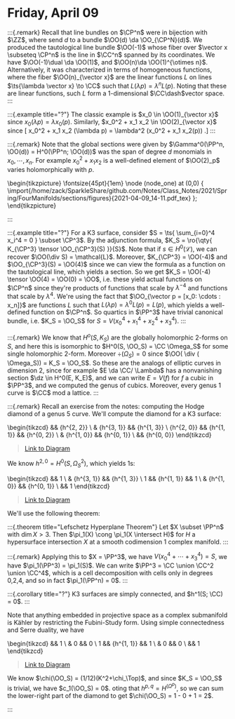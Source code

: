 # Friday, April 09


:::{.remark}
Recall that line bundles on $\CP^n$ were in bijection with $\ZZ$, where send $d$ to a bundle $\OO(d) \da \OO_{\CP^N}(d)$.
We produced the tautological line bundle $\OO(-1)$ whose fiber over $\vector x \subseteq \CP^n$ is the line in $\CC^n$ spanned by its coordinates. 
We have $\OO(-1)\dual \da \OO(1)$, and $\OO(n)\da \OO(1)^{\otimes n}$.
Alternatively, it was characterized in terms of homogeneous functions, where the fiber $\OO(n)_{\vector x}$ are the linear functions $L$ on lines $\ts{\lambda \vector x} \to \CC$ such that $L(\lambda p) = \lambda^n L(p)$.
Noting that these are linear functions, such $L$ form a 1-dimensional $\CC\dash$vector space.
:::


:::{.example title="?"}
The classic example is $x_0 \in \OO(1)_{\vector x}$ since $x_0( \lambda p) = \lambda x_0 (p)$.
Similarly, $x_0^2 + x_1 x_2 \in \OO(2)_{\vector x}$ since 
\[
x_0^2 + x_1 x_2 (\lambda p) = \lambda^2 (x_0^2 + x_1 x_2(p))
.\]
:::


:::{.remark}
Note that the global sections were given by $\Gamma^0(\PP^n, \OO(d)) = H^0(\PP^n; \OO(d))$ was the span of degree $d$ monomials in $x_0, \cdots, x_n$.
For example $x_0^2 + x_1 x_2$ is a well-defined element of $\OO(2)_p$ varies holomorphically with $p$.

\begin{tikzpicture}
\fontsize{45pt}{1em} 
\node (node_one) at (0,0) { \import{/home/zack/SparkleShare/github.com/Notes/Class_Notes/2021/Spring/FourManifolds/sections/figures}{2021-04-09_14-11.pdf_tex} };
\end{tikzpicture}


:::




:::{.example title="?"}
For a K3 surface, consider $S = \ts{ \sum_{i=0}^4 x_i^4 = 0 } \subset \CP^3$.
By the adjunction formula, $K_S = \ro{\qty{ K_{\CP^3} \tensor \OO_{\CP^3}(S) }}{S}$.
Note that if $s\in H^0(\mathcal{L})$, we can recover $\OO(\div S) = \mathcal{L}$. 
Moreover, $K_{\CP^3} = \OO(-4)$ and $\OO_{\CP^3}(S) = \OO(4)$ since we can view the formula as a function on the tautological line, which yields a section.
So we get $K_S = \OO(-4) \tensor \OO(4) = \OO(0) = \OO$, i.e. these yield actual functions on $\CP^n$ since they're products of functions that scale by $\lambda^{-4}$ and functions that scale by $\lambda^4$.
We're using the fact that $\OO_{\vector p = [x_0: \cdots : x_n]}$ are functions $L$ such that $L(\lambda p) = \lambda^0 L(p) = L(p)$, which yields a well-defined function on $\CP^n$.
So quartics in $\PP^3$ have trivial canonical bundle, i.e. $K_S = \OO_S$ for $S = V(x_0^4 + x_1^4 + x_2^4 + x_3^4)$.
:::


:::{.remark}
We know that $H^o(S, K_S)$ are the globally holomorphic 2-forms on $S$, and here this is isomorphic to $H^0(S, \OO_S) = \CC \Omega_S$ for some single holomorphic 2-form.
Moreover $\div (\Omega_S) = 0$ since $\OO( \div ( \Omega_S)) = K_S = \OO_S$.
So these are the analogs of elliptic curves in dimension 2, since for example $E \da \CC/ \Lambda$ has a nonvanishing section $\dz \in H^0(E, K_E)$, and we can write $E = V(f)$ for $f$ a cubic in $\PP^3$, and we computed the genus of cubics.
Moreover, every genus 1 curve is $\CC$ mod a lattice.
:::


:::{.remark}
Recall an exercise from the notes: computing the Hodge diamond of a genus 5 curve.
We'll compute the diamond for a K3 surface:

\begin{tikzcd}
	&& {h^{2, 2}} \\
	& {h^{3, 1}} && {h^{1, 3}} \\
	{h^{2, 0}} && {h^{1, 1}} && {h^{0, 2}} \\
	& {h^{1, 0}} && {h^{0, 1}} \\
	&& {h^{0, 0}}
\end{tikzcd}

> [Link to Diagram](https://q.uiver.app/?q=WzAsOSxbMiwwLCJoXnsyLCAyfSJdLFsxLDEsImheezMsIDF9Il0sWzMsMSwiaF57MSwgM30iXSxbMCwyLCJoXnsyLCAwfSJdLFsyLDIsImheezEsIDF9Il0sWzQsMiwiaF57MCwgMn0iXSxbMSwzLCJoXnsxLCAwfSJdLFszLDMsImheezAsIDF9Il0sWzIsNCwiaF57MCwgMH0iXV0=)


We know $h^{2, 0} = H^0( S, \Omega_S^2)$, which yields 1s:

\begin{tikzcd}
	&& 1 \\
	& {h^{3, 1}} && {h^{1, 3}} \\
	1 && {h^{1, 1}} && 1 \\
	& {h^{1, 0}} && {h^{0, 1}} \\
	&& 1
\end{tikzcd}

> [Link to Diagram](https://q.uiver.app/?q=WzAsOSxbMiwwLCIxIl0sWzEsMSwiaF57MywgMX0iXSxbMywxLCJoXnsxLCAzfSJdLFswLDIsIjEiXSxbMiwyLCJoXnsxLCAxfSJdLFs0LDIsIjEiXSxbMSwzLCJoXnsxLCAwfSJdLFszLDMsImheezAsIDF9Il0sWzIsNCwiMSJdXQ==)

We'll use the following theorem:


:::{.theorem title="Lefschetz Hyperplane Theorem"}
Let $X \subset \PP^n$ with $\dim X > 3$.
Then $\pi_1(X) \cong \pi_1(X \intersect H)$ for $H$ a hypersurface intersection $X$ at a smooth codimension 1 complex manifold.
:::

:::{.remark}
Applying this to $X = \PP^3$, we have $V(x_0^4 + \cdots + x_3^4) = S$, we have $\pi_1(\PP^3) = \pi_1(S)$.
We can write $\PP^3 = \CC \union \CC^2 \union \CC^4$, which is a cell decomposition with cells only in degrees 0,2,4, and so in fact $\pi_1(\PP^n) = 0$.
:::


:::{.corollary title="?"}
K3 surfaces are simply connected, and $h^1(S; \CC) = 0$.
:::

Note that anything embedded in projective space as a complex submanifold is Kähler by restricting the Fubini-Study form.
Using simple connectedness and Serre duality, we have

\begin{tikzcd}
	&& 1 \\
	& 0 && 0 \\
	1 && {h^{1, 1}} && 1 \\
	& 0 && 0 \\
	&& 1
\end{tikzcd}

> [Link to Diagram](https://q.uiver.app/?q=WzAsOSxbMiwwLCIxIl0sWzEsMSwiMCJdLFszLDEsIjAiXSxbMCwyLCIxIl0sWzIsMiwiaF57MSwgMX0iXSxbNCwyLCIxIl0sWzEsMywiMCJdLFszLDMsIjAiXSxbMiw0LCIxIl1d)

We know $\chi(\OO_S) = (1/12)(K^2+\chi_\Top)$, and since $K_S = \OO_S$ is trivial, we have $c_1(\OO_S) = 0$.
oting that $h^{p, q} = H^( \Omega^p)$, so we can sum the lower-right part of the diamond to get $\chi(\OO_S) = 1 - 0 + 1 = 2$.





:::



